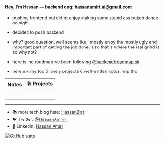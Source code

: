 

#### Hey, I’m Hassan — backend eng: hassanamiri.ai@gmail.com


- pushing frontend but did'nt enjoy making some stupid ass button dance on sight
- decided to push backend
- why? good question, well seems like i mostly enjoy the mostly ugly and important part of getting the job done; also that is where the real grind is so why not?
- here is the roadmap ive been following [@backend/roadmap.sh](https://roadmap.sh/backend)


- here are my top 5 lovely projects & well written notes; wip tho

 
 |  Notes         | 🛠 Projects      |
|------------------|------------------|
|                  |                  |
|                  |                  |
|                  |                  |
|                  |                  |
|                  |                  |

 

---
- 📚 more tech blog here: [Hassan2bit](https://hassan2bit.bearblog.dev/)
- 🐦 Twitter: [@HassanAmiriiii](https://x.com/HassanAmiriiii)  
- 💼 LinkedIn: [Hassan Amiri](https://www.linkedin.com/in/hassan-amiri-7a3b53304/)  






![GitHub stats](https://github-readme-stats.vercel.app/api?username=HassanAmirii&show_icons=true&count_private=true)  




